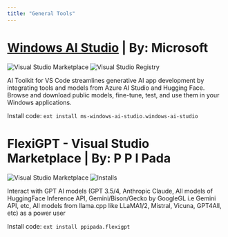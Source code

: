 ```yaml
---
title: "General Tools"
---
```


# [Windows AI Studio](https://marketplace.visualstudio.com/items?itemName=ms-windows-ai-studio.windows-ai-studio)  | By: Microsoft

![Visual Studio Marketplace](https://img.shields.io/visual-studio-marketplace/v/ms-windows-ai-studio.windows-ai-studio?label=VS%20Code%20Marketplace&logo=visual-studio-code&style=for-the-badge)
![Visual Studio Registry](https://img.shields.io/visual-studio-marketplace/i/ms-windows-ai-studio.windows-ai-studio?label=Visual%20Studio%20Registry&style=for-the-badge)
 
AI Toolkit for VS Code streamlines generative AI app development by integrating tools and models from Azure AI Studio and Hugging Face. Browse and download public models, fine-tune, test, and use them in your Windows applications.

Install code:
`ext install ms-windows-ai-studio.windows-ai-studio`



# FlexiGPT - Visual Studio Marketplace  | By: P P I Pada

![Visual Studio Marketplace](https://img.shields.io/visual-studio-marketplace/v/ppipada.flexigpt?label=VS%20Code%20Marketplace&logo=visual-studio-code&style=for-the-badge)
![Installs](https://img.shields.io/visual-studio-marketplace/i/ppipada.flexigpt?label=Installs&style=for-the-badge)
 
Interact with GPT AI models (GPT 3.5/4, Anthropic Claude, All models of HuggingFace Inference API, Gemini/Bison/Gecko by GoogleGL i.e Gemini API, etc, All models from llama.cpp like LLaMA1/2, Mistral, Vicuna, GPT4All, etc) as a power user

Install code:
`ext install ppipada.flexigpt`